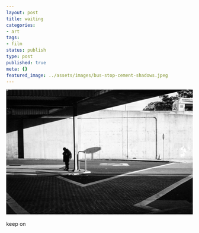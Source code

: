 ```yaml
---
layout: post
title: waiting
categories:
- art
tags:
- film
status: publish
type: post
published: true
meta: {}
featured_image: ../assets/images/bus-stop-cement-shadows.jpeg
---
```

![A person waiting at a bus stop](/assets/images/bus-stop-cement-shadows.jpeg)

keep on 

